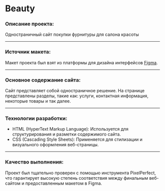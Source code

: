 # Beauty 

### Описание проекта: 
Одностраничный сайт покупки фурнитуры для салона красоты
***
### Источник макета:
Макет проекта был взят из платформы для дизайна интерфейсов [Figma](https://www.figma.com/file/xDZ4GWdBOxfI6g3iMAUi1k/Templates-HTML%2FCSS-(Copy)?type=design&node-id=0%3A1&mode=design&t=iuAoR9nYK5M05Hlo-1).
***
### Основное содержание сайта:
Сайт представляет собой одностраничное решение. На странице представлены разделы, такие как: услуги, контактная информация, некоторые товары и так далее.
***
### Технологии разработки:
- HTML (HyperText Markup Language): Используется для структурирования и разметки содержимого сайта.
- CSS (Cascading Style Sheets): Применяется для стилизации и визуального оформления веб-страницы.
***
### Качество выполнения:
Проект был тщательно проверен с помощью инструмента PixelPerfect, что гарантирует высокую степень соответствия между финальным веб-сайтом и предоставленным макетом в Figma.
